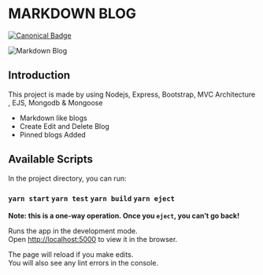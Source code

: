 # MARKDOWN BLOG

[![Canonical Badge](https://img.shields.io/badge/Live__Site-EF3125?style=for-the-badge&logo=canonical)](https://markdown-blog-app.herokuapp.com/)

![Markdown Blog](https://i.postimg.cc/3rbXkVZL/2020-09-17-08-10-34-Blog.png)

## Introduction

This project is made by using Nodejs, Express, Bootstrap, MVC Architecture , EJS, Mongodb & Mongoose
- Markdown like blogs
- Create Edit and Delete Blog
- Pinned blogs Added


## Available Scripts

In the project directory, you can run:

### `yarn start` `yarn test` `yarn build` `yarn eject` 
**Note: this is a one-way operation. Once you `eject`, you can’t go back!**

Runs the app in the development mode.<br />
Open [http://localhost:5000](http://localhost:5000) to view it in the browser.

The page will reload if you make edits.<br />
You will also see any lint errors in the console.

